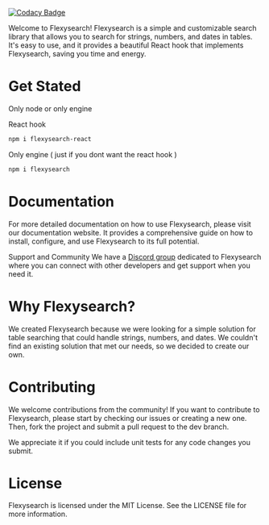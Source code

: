 [![Codacy Badge](https://app.codacy.com/project/badge/Grade/7763543ba12e46f8860743354278f206)](https://www.codacy.com/gh/AlexcastroDev/flexysearch/dashboard?utm_source=github.com&amp;utm_medium=referral&amp;utm_content=AlexcastroDev/flexysearch&amp;utm_campaign=Badge_Grade)

Welcome to Flexysearch! Flexysearch is a simple and customizable search library that allows you to search for strings, numbers, and dates in tables. It's easy to use, and it provides a beautiful React hook that implements Flexysearch, saving you time and energy.

# Get Stated

Only node or only engine

React hook

```bash
npm i flexysearch-react
```

Only engine ( just if you dont want the react hook )

```bash
npm i flexysearch
```

# Documentation
For more detailed documentation on how to use Flexysearch, please visit our documentation website. It provides a comprehensive guide on how to install, configure, and use Flexysearch to its full potential.

Support and Community
We have a <a href="https://discord.gg/t3vYGUuK6P">Discord group</a> dedicated to Flexysearch where you can connect with other developers and get support when you need it.


# Why Flexysearch?

We created Flexysearch because we were looking for a simple solution for table searching that could handle strings, numbers, and dates. We couldn't find an existing solution that met our needs, so we decided to create our own.

# Contributing
We welcome contributions from the community! If you want to contribute to Flexysearch, please start by checking our issues or creating a new one. Then, fork the project and submit a pull request to the dev branch.

We appreciate it if you could include unit tests for any code changes you submit.

# License

Flexysearch is licensed under the MIT License. See the LICENSE file for more information.
